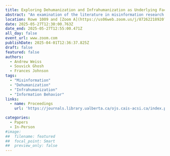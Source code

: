 ```yaml
---
title: Exploring Dehumanization and Infrahumanization as Underlying Factors in Misinformation Belief and Spread 
abstract: "An examination of the literature in misinformation research shows a gap in the area of dehumanization and the related phenomenon of infrahumanization, each of which demonstrates how individuals reduce the human characteristics of others in blatant or subtle ways. This paper examines dehumanizing and infrahumanizing behavior as potential motives and user characteristics in the spread of and belief in misinformation. It is theorized that attitudes expressed against outgroup members reflect the degree to which one infrahumanizes others, with the result that one might more willingly believe and spread misinformation about a targeted outgroup. This paper contributes to the literature in its suggestion of a novel and understudied area in misinformation, identifying key concepts and important considerations for advancing the field of misinformation studies."
location: Rowe 1009 and [Zoom A](https://us06web.zoom.us/j/87262218920?pwd=5ioya8nZ6CaAVAsMQuMeC8MpMrUzjG.1)
date: 2025-05-27T12:30:00.763Z
date_end: 2025-05-27T12:55:00.471Z
all_day: false
event_url: www.zoom.com
publishDate: 2025-04-01T12:36:37.825Z
draft: false
featured: false
authors:
  - Andrew Weiss
  - Souvick Ghosh
  - Frances Johnson
tags:
  - "Misinformation"
  - "Dehumanization"
  - "Infrahumanization"
  - "Information Behavior"
links:
  - name: Proceedings
    url: 'https://journals.library.ualberta.ca/ojs.cais-acsi.ca/index.php/cais-asci/article/view/1876'

categories:
  - Papers
  - In-Person
#image:
##  filename: featured
##  focal_point: Smart
##  preview_only: false
---
```

